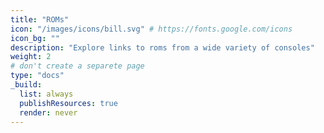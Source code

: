 ```yaml
---
title: "ROMs"
icon: "/images/icons/bill.svg" # https://fonts.google.com/icons
icon_bg: ""
description: "Explore links to roms from a wide variety of consoles"
weight: 2
# don't create a separete page
type: "docs"
_build:
  list: always
  publishResources: true
  render: never
---
```

